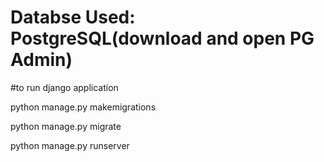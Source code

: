
# Databse Used: PostgreSQL(download and open PG Admin)

#to run django application

python manage.py makemigrations

python manage.py migrate

python manage.py runserver


